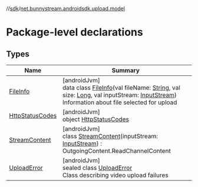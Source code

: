 //[sdk](../../index.md)/[net.bunnystream.androidsdk.upload.model](index.md)

# Package-level declarations

## Types

| Name | Summary |
|---|---|
| [FileInfo](-file-info/index.md) | [androidJvm]<br>data class [FileInfo](-file-info/index.md)(val fileName: [String](https://kotlinlang.org/api/latest/jvm/stdlib/kotlin/-string/index.html), val size: [Long](https://kotlinlang.org/api/latest/jvm/stdlib/kotlin/-long/index.html), val inputStream: [InputStream](https://docs.oracle.com/javase/8/docs/api/java/io/InputStream.html))<br>Information about file selected for upload |
| [HttpStatusCodes](-http-status-codes/index.md) | [androidJvm]<br>object [HttpStatusCodes](-http-status-codes/index.md) |
| [StreamContent](-stream-content/index.md) | [androidJvm]<br>class [StreamContent](-stream-content/index.md)(inputStream: [InputStream](https://docs.oracle.com/javase/8/docs/api/java/io/InputStream.html)) : OutgoingContent.ReadChannelContent |
| [UploadError](-upload-error/index.md) | [androidJvm]<br>sealed class [UploadError](-upload-error/index.md)<br>Class describing video upload failures |
